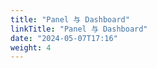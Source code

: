 ```yaml
---
title: "Panel 与 Dashboard"
linkTitle: "Panel 与 Dashboard"
date: "2024-05-07T17:16"
weight: 4
---
```

